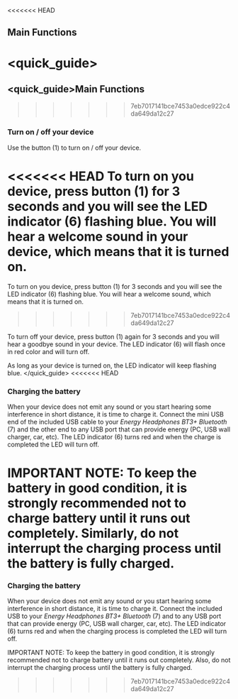 <<<<<<< HEAD
## Main Functions
<quick_guide>
=======
## <quick_guide>Main Functions

>>>>>>> 7eb7017141bce7453a0edce922c4da649da12c27
### Turn on / off your device

Use the button (1) to turn on / off your device.

<<<<<<< HEAD
To turn on you device, press button (1) for 3 seconds and you will see the LED indicator (6) flashing blue. You will hear a welcome sound in your device, which means that it is turned on.
=======
To turn on you device, press button (1) for 3 seconds and you will see the LED indicator (6) flashing blue. You will hear a welcome sound, which means that it is turned on.
>>>>>>> 7eb7017141bce7453a0edce922c4da649da12c27

To turn off your device, press button (1) again for 3 seconds and you will hear a goodbye sound in your device. The LED indicator (6) will flash once in red color and will turn off.

As long as your device is turned on, the LED indicator will keep flashing blue.
</quick_guide>
<<<<<<< HEAD
### Charging the battery

When your device does not emit any sound or you start hearing some interference in short distance, it is time to charge it. Connect the mini USB end of the included USB cable to your *Energy Headphones BT3+ Bluetooth* (7) and the other end to any USB port that can provide energy (PC, USB wall charger, car, etc). The LED indicator (6) turns red and when the charge is completed the LED will turn off.

IMPORTANT NOTE: To keep the battery in good condition, it is strongly recommended not to charge battery until it runs out completely. Similarly, do not interrupt the charging process until the battery is fully charged.
=======

### Charging the battery

When your device does not emit any sound or you start hearing some interference in short distance, it is time to charge it. Connect the included USB to your *Energy Headphones BT3+ Bluetooth* (7) and to any USB port that can provide energy (PC, USB wall charger, car, etc). The LED indicator (6) turns red and when the charging process is completed the LED will turn off.

IMPORTANT NOTE: To keep the battery in good condition, it is strongly recommended not to charge battery until it runs out completely. Also, do not interrupt the charging process until the battery is fully charged.
>>>>>>> 7eb7017141bce7453a0edce922c4da649da12c27
